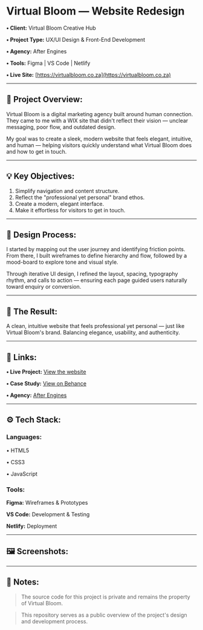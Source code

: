 # Virtual Bloom — Website Redesign

**• Client:** Virtual Bloom Creative Hub

**• Project Type:** UX/UI Design & Front-End Development

**• Agency:** After Engines

**• Tools:** Figma | VS Code | Netlify

**• Live Site:** [https://virtualbloom.co.za](https://virtualbloom.co.za)

---

## 🧭 Project Overview:

Virtual Bloom is a digital marketing agency built around human connection. They came to me with a WIX site that didn't reflect their vision — unclear messaging, poor flow, and outdated design.

My goal was to create a sleek, modern website that feels elegant, intuitive, and human — helping visitors quickly understand what Virtual Bloom does and how to get in touch.

---

## 💡 Key Objectives:

1. Simplify navigation and content structure.
2. Reflect the "professional yet personal" brand ethos.
3. Create a modern, elegant interface.
4. Make it effortless for visitors to get in touch.

---

## 🧠 Design Process:

I started by mapping out the user journey and identifying friction points. From there, I built wireframes to define hierarchy and flow, followed by a mood-board to explore tone and visual style.

Through iterative UI design, I refined the layout, spacing, typography rhythm, and calls to action — ensuring each page guided users naturally toward enquiry or conversion.

---

## 🚀 The Result:

A clean, intuitive website that feels professional yet personal — just like Virtual Bloom's brand. Balancing elegance, usability, and authenticity.

---

## 🔗 Links:

**• Live Project:** [View the website](https://virtualbloom.co.za)

**• Case Study:** [View on Behance](https://www.behance.net/gallery/236829803/Virtual-Bloom-Website-Redesign)

**• Agency:** [After Engines](https://afterengines.com)

---

## ⚙️ Tech Stack:

### Languages:

• HTML5

• CSS3

• JavaScript

### Tools:

**Figma:** Wireframes & Prototypes

**VS Code:** Development & Testing

**Netlify:** Deployment

---

## 🖼️ Screenshots:

---

## 📝 Notes:

> The source code for this project is private and remains the property of Virtual Bloom.

> This repository serves as a public overview of the project's design and development process.
